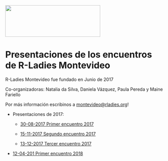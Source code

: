 

<img src="https://github.com/rladies/starter-kit/blob/master/logo/R-LadiesGlobal_RBG_online_LogoWithText_Horizontal.png" data-canonical-src="https://github.com/rladies/starter-kit/blob/master/logo/R-LadiesGlobal_RBG_online_LogoWithText_Horizontal.png" width="300" height="100" />
 
# Presentaciones de los encuentros de R-Ladies Montevideo
 
  R-Ladies Montevideo fue fundado en Junio de 2017
  
  Co-organizadoras: Natalia da Silva, Daniela Vázquez, Paula Pereda y Maine Fariello 
  
  Por más información escribinos a montevideo@rladies.org!
  

- Presentaciones de 2017:
  
  - [30-08-2017 Primer encuentro 2017](https://github.com/rladies/meetup-presentations_montevideo/tree/master/2017-08-30-kickoff)
  
  - [15-11-2017 Segundo encuentro 2017](https://github.com/rladies/meetup-presentations_montevideo/tree/master/2017-11-15-ggplot2)

  - [13-12-2017 Tercer encuentro 2017](https://github.com/rladies/meetup-presentations_montevideo/tree/master/2017-12-13-Viz_genomics%2BNASADatanauts)


 - [12-04-201 Primer encuentro 2018](https://github.com/rladies/meetup-presentations_montevideo/tree/master/2018-04-12-charlas)
 
